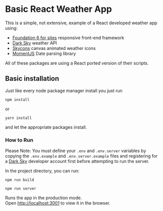 # Basic React Weather App
This is a simple, not extensive, example of a React developed weather app using:
- [Foundation 6 for sites](https://foundation.zurb.com/) responsive front-end framework
- [Dark Sky](https://darksky.net/) weather API
- [Skycons](https://darkskyapp.github.io/skycons/) canvas animated weather icons
- [MomentJS](https://momentjs.com/) Date parsing library

All of these packages are using a React ported version of their scripts.


## Basic installation
Just like every node package manager install you just run

```
npm install
```
or
```
yarn install
```

and let the appropriate packages install.


### How to Run
Please Note: You must define your `.env` and `.env.server` variables by copying the `.env.example` and `.env.server.example` files and registering for a [Dark Sky](https://darksky.net/dev/) developer account first before attempting to run the server.


In the project directory, you can run:
```
npm run build
```
```
npm run server
```

Runs the app in the production mode.<br>
Open [http://localhost:3001](http://localhost:3001) to view it in the browser.

  
